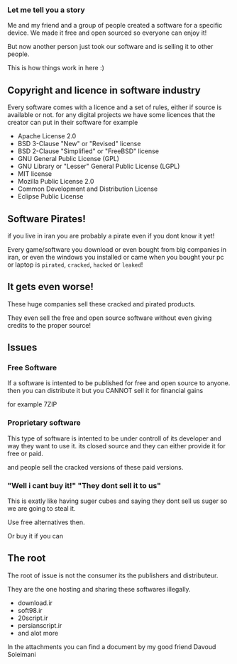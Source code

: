 ### Let me tell you a story

Me and my friend and a group of people created a software for a specific device.
We made it free and open sourced so everyone can enjoy it!

But now another person just took our software and is selling it to other people.

This is how things work in here :)

## Copyright and licence in software industry

Every software comes with a licence and a set of rules, either if source is available or not.
for any digital projects we have some licences that the creator can put in their software for example

* Apache License 2.0
* BSD 3-Clause "New" or "Revised" license
* BSD 2-Clause "Simplified" or "FreeBSD" license
* GNU General Public License (GPL)
* GNU Library or "Lesser" General Public License (LGPL)
* MIT license
* Mozilla Public License 2.0
* Common Development and Distribution License
* Eclipse Public License

## Software Pirates!

if you live in iran you are probably a pirate even if you dont know it yet!

Every game/software you download or even bought from big companies in iran, or even the windows you installed or came when you bought your pc or laptop is `pirated`, `cracked`, `hacked` or `leaked`!

## It gets even worse!

These huge companies sell these cracked and pirated products.

They even sell the free and open source software without even giving credits to the proper source!

## Issues

### Free Software

If a software is intented to be published for free and open source to anyone. then you can distribute it but you CANNOT sell it for financial gains

for example 7ZIP

### Proprietary software

This type of software is intented to be under controll of its developer and way they want to use it. its closed source and they can either provide it for free or paid.

and people sell the cracked versions of these paid versions.

### "Well i cant buy it!" "They dont sell it to us"

This is exatly like having suger cubes and saying they dont sell us suger so we are going to steal it.

Use free alternatives then.

Or buy it if you can

## The root 

The root of issue is not the consumer its the publishers and distributeur.

They are the one hosting and sharing these softwares illegally.

* download.ir
* soft98.ir
* 20script.ir
* persianscript.ir
* and alot more

In the attachments you can find a document by my good friend Davoud Soleimani